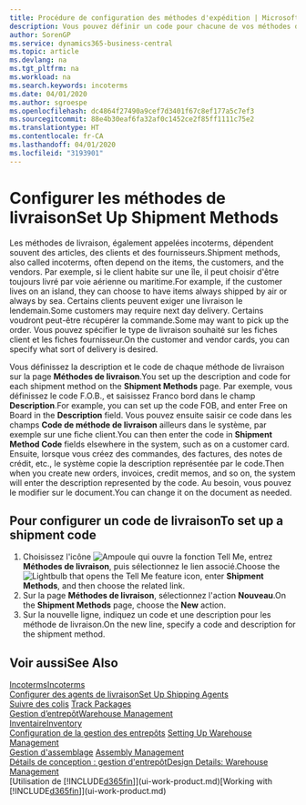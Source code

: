 ```yaml
---
title: Procédure de configuration des méthodes d'expédition | Microsoft Docs
description: Vous pouvez définir un code pour chacune de vos méthodes de livraison offertes, par exemple, saisir les informations qui les concernent.
author: SorenGP
ms.service: dynamics365-business-central
ms.topic: article
ms.devlang: na
ms.tgt_pltfrm: na
ms.workload: na
ms.search.keywords: incoterms
ms.date: 04/01/2020
ms.author: sgroespe
ms.openlocfilehash: dc4864f27490a9cef7d3401f67c8ef177a5c7ef3
ms.sourcegitcommit: 88e4b30eaf6fa32af0c1452ce2f85ff1111c75e2
ms.translationtype: HT
ms.contentlocale: fr-CA
ms.lasthandoff: 04/01/2020
ms.locfileid: "3193901"
---
```

# <a name="set-up-shipment-methods"></a><span data-ttu-id="85cf4-103">Configurer les méthodes de livraison</span><span class="sxs-lookup"><span data-stu-id="85cf4-103">Set Up Shipment Methods</span></span>
<span data-ttu-id="85cf4-104">Les méthodes de livraison, également appelées incoterms, dépendent souvent des articles, des clients et des fournisseurs.</span><span class="sxs-lookup"><span data-stu-id="85cf4-104">Shipment methods, also called incoterms, often depend on the items, the customers, and the vendors.</span></span> <span data-ttu-id="85cf4-105">Par exemple, si le client habite sur une île, il peut choisir d'être toujours livré par voie aérienne ou maritime.</span><span class="sxs-lookup"><span data-stu-id="85cf4-105">For example, if the customer lives on an island, they can choose to have items always shipped by air or always by sea.</span></span> <span data-ttu-id="85cf4-106">Certains clients peuvent exiger une livraison le lendemain.</span><span class="sxs-lookup"><span data-stu-id="85cf4-106">Some customers may require next day delivery.</span></span> <span data-ttu-id="85cf4-107">Certains voudront peut-être récupérer la commande.</span><span class="sxs-lookup"><span data-stu-id="85cf4-107">Some may want to pick up the order.</span></span> <span data-ttu-id="85cf4-108">Vous pouvez spécifier le type de livraison souhaité sur les fiches client et les fiches fournisseur.</span><span class="sxs-lookup"><span data-stu-id="85cf4-108">On the customer and vendor cards, you can specify what sort of delivery is desired.</span></span>

<span data-ttu-id="85cf4-109">Vous définissez la description et le code de chaque méthode de livraison sur la page **Méthodes de livraison**.</span><span class="sxs-lookup"><span data-stu-id="85cf4-109">You set up the description and code for each shipment method on the **Shipment Methods** page.</span></span> <span data-ttu-id="85cf4-110">Par exemple, vous définissez le code F.O.B., et saisissez Franco bord dans le champ **Description**.</span><span class="sxs-lookup"><span data-stu-id="85cf4-110">For example, you can set up the code FOB, and enter Free on Board in the **Description** field.</span></span> <span data-ttu-id="85cf4-111">Vous pouvez ensuite saisir ce code dans les champs **Code de méthode de livraison** ailleurs dans le système, par exemple sur une fiche client.</span><span class="sxs-lookup"><span data-stu-id="85cf4-111">You can then enter the code in **Shipment Method Code** fields elsewhere in the system, such as on a customer card.</span></span> <span data-ttu-id="85cf4-112">Ensuite, lorsque vous créez des commandes, des factures, des notes de crédit, etc., le système copie la description représentée par le code.</span><span class="sxs-lookup"><span data-stu-id="85cf4-112">Then when you create new orders, invoices, credit memos, and so on, the system will enter the description represented by the code.</span></span> <span data-ttu-id="85cf4-113">Au besoin, vous pouvez le modifier sur le document.</span><span class="sxs-lookup"><span data-stu-id="85cf4-113">You can change it on the document as needed.</span></span>

## <a name="to-set-up-a-shipment-code"></a><span data-ttu-id="85cf4-114">Pour configurer un code de livraison</span><span class="sxs-lookup"><span data-stu-id="85cf4-114">To set up a shipment code</span></span>
1. <span data-ttu-id="85cf4-115">Choisissez l'icône ![Ampoule qui ouvre la fonction Tell Me](media/ui-search/search_small.png "Dites-moi ce que vous voulez faire"), entrez **Méthodes de livraison**, puis sélectionnez le lien associé.</span><span class="sxs-lookup"><span data-stu-id="85cf4-115">Choose the ![Lightbulb that opens the Tell Me feature](media/ui-search/search_small.png "Tell me what you want to do") icon, enter **Shipment Methods**, and then choose the related link.</span></span>
2. <span data-ttu-id="85cf4-116">Sur la page **Méthodes de livraison**, sélectionnez l'action **Nouveau**.</span><span class="sxs-lookup"><span data-stu-id="85cf4-116">On the **Shipment Methods** page, choose the **New** action.</span></span>
3. <span data-ttu-id="85cf4-117">Sur la nouvelle ligne, indiquez un code et une description pour les méthode de livraison.</span><span class="sxs-lookup"><span data-stu-id="85cf4-117">On the new line, specify a code and description for the shipment method.</span></span>

## <a name="see-also"></a><span data-ttu-id="85cf4-118">Voir aussi</span><span class="sxs-lookup"><span data-stu-id="85cf4-118">See Also</span></span>
[<span data-ttu-id="85cf4-119">Incoterms</span><span class="sxs-lookup"><span data-stu-id="85cf4-119">Incoterms</span></span>](https://iccwbo.org/resources-for-business/incoterms-rules)  
[<span data-ttu-id="85cf4-120">Configurer des agents de livraison</span><span class="sxs-lookup"><span data-stu-id="85cf4-120">Set Up Shipping Agents</span></span>](sales-how-to-set-up-shipping-agents.md)  
<span data-ttu-id="85cf4-121">[Suivre des colis](sales-how-track-packages.md)  </span><span class="sxs-lookup"><span data-stu-id="85cf4-121">[Track Packages](sales-how-track-packages.md)  </span></span>  
[<span data-ttu-id="85cf4-122">Gestion d’entrepôt</span><span class="sxs-lookup"><span data-stu-id="85cf4-122">Warehouse Management</span></span>](warehouse-manage-warehouse.md)  
[<span data-ttu-id="85cf4-123">Inventaire</span><span class="sxs-lookup"><span data-stu-id="85cf4-123">Inventory</span></span>](inventory-manage-inventory.md)  
<span data-ttu-id="85cf4-124">[Configuration de la gestion des entrepôts](warehouse-setup-warehouse.md)   </span><span class="sxs-lookup"><span data-stu-id="85cf4-124">[Setting Up Warehouse Management](warehouse-setup-warehouse.md)   </span></span>  
<span data-ttu-id="85cf4-125">[Gestion d'assemblage](assembly-assemble-items.md)  </span><span class="sxs-lookup"><span data-stu-id="85cf4-125">[Assembly Management](assembly-assemble-items.md)  </span></span>  
[<span data-ttu-id="85cf4-126">Détails de conception : gestion d'entrepôt</span><span class="sxs-lookup"><span data-stu-id="85cf4-126">Design Details: Warehouse Management</span></span>](design-details-warehouse-management.md)  
<span data-ttu-id="85cf4-127">[Utilisation de [!INCLUDE[d365fin](includes/d365fin_md.md)]](ui-work-product.md)</span><span class="sxs-lookup"><span data-stu-id="85cf4-127">[Working with [!INCLUDE[d365fin](includes/d365fin_md.md)]](ui-work-product.md)</span></span>  
